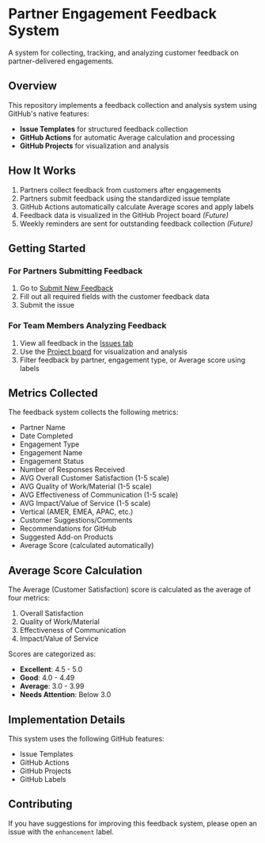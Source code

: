 # Partner Engagement Feedback System

A system for collecting, tracking, and analyzing customer feedback on partner-delivered engagements.

## Overview

This repository implements a feedback collection and analysis system using GitHub's native features:
- **Issue Templates** for structured feedback collection
- **GitHub Actions** for automatic Average calculation and processing
- **GitHub Projects** for visualization and analysis

## How It Works

1. Partners collect feedback from customers after engagements
2. Partners submit feedback using the standardized issue template
3. GitHub Actions automatically calculate Average scores and apply labels
4. Feedback data is visualized in the GitHub Project board _(Future)_
5. Weekly reminders are sent for outstanding feedback collection _(Future)_

## Getting Started

### For Partners Submitting Feedback

1. Go to [Submit New Feedback](https://github.com/johnaldy/feedback/issues/new?template=partner-feedback.yml)
2. Fill out all required fields with the customer feedback data
3. Submit the issue

### For Team Members Analyzing Feedback

1. View all feedback in the [Issues tab](https://github.com/johnaldy/feedback/issues?q=is%3Aissue+label%3Afeedback)
2. Use the [Project board](https://github.com/johnaldy/feedback/projects) for visualization and analysis
3. Filter feedback by partner, engagement type, or Average score using labels

## Metrics Collected

The feedback system collects the following metrics:
- Partner Name
- Date Completed
- Engagement Type
- Engagement Name
- Engagement Status
- Number of Responses Received
- AVG Overall Customer Satisfaction (1-5 scale)
- AVG Quality of Work/Material (1-5 scale)
- AVG Effectiveness of Communication (1-5 scale)
- AVG Impact/Value of Service (1-5 scale)
- Vertical (AMER, EMEA, APAC, etc.)
- Customer Suggestions/Comments
- Recommendations for GitHub
- Suggested Add-on Products
- Average Score (calculated automatically)

## Average Score Calculation

The Average (Customer Satisfaction) score is calculated as the average of four metrics:
1. Overall Satisfaction
2. Quality of Work/Material
3. Effectiveness of Communication
4. Impact/Value of Service

Scores are categorized as:
- **Excellent**: 4.5 - 5.0
- **Good**: 4.0 - 4.49
- **Average**: 3.0 - 3.99
- **Needs Attention**: Below 3.0

## Implementation Details

This system uses the following GitHub features:
- Issue Templates
- GitHub Actions
- GitHub Projects
- GitHub Labels

## Contributing

If you have suggestions for improving this feedback system, please open an issue with the `enhancement` label.
